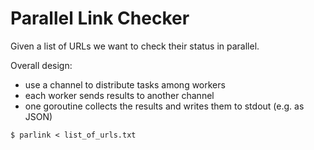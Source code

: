 # Parallel Link Checker

Given a list of URLs we want to check their status in parallel.

Overall design:

* use a channel to distribute tasks among workers
* each worker sends results to another channel
* one goroutine collects the results and writes them to stdout (e.g. as JSON)

```
$ parlink < list_of_urls.txt
```

